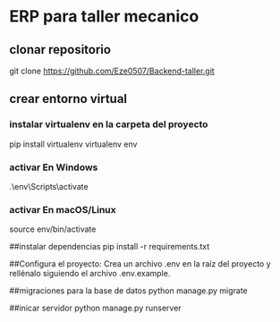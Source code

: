 # ERP para taller mecanico
## clonar repositorio
git clone https://github.com/Eze0507/Backend-taller.git

## crear entorno virtual
### instalar virtualenv en la carpeta del proyecto
pip install virtualenv
virtualenv env
### activar En Windows
.\env\Scripts\activate
### activar En macOS/Linux
source env/bin/activate

##instalar dependencias
pip install -r requirements.txt

##Configura el proyecto:
Crea un archivo .env en la raíz del proyecto y rellénalo siguiendo el archivo .env.example.

##migraciones para la base de datos
python manage.py migrate

##inicar servidor
python manage.py runserver
